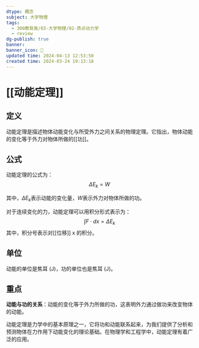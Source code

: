 ```yaml
---
dtype: 概念
subject: 大学物理
tags:
  - 300教育类/03-大学物理/02-质点动力学
  - review
dg-publish: true
banner: 
banner_icon: 🧠
updated time: 2024-04-13 12:53:50
created time: 2024-03-24 19:13:18
---
```


# [[动能定理]]

## 定义

动能定理是描述物体动能变化与所受外力之间关系的物理定理。它指出，物体动能的变化等于外力对物体所做的[[功]]。

## 公式

动能定理的公式为：$$\Delta E_k = W$$

其中，$\Delta E_k$表示动能的变化量，$W$表示外力对物体所做的功。

对于连续变化的力，动能定理可以用积分形式表示为：$$\int F \cdot dx = \Delta E_k$$
其中，积分号表示对[[位移]] x 的积分。

## 单位

动能的单位是焦耳 (J)，功的单位也是焦耳 (J)。

## 重点

**动能与功的关系**：动能的变化等于外力所做的功，这表明外力通过做功来改变物体的动能。

动能定理是力学中的基本原理之一，它将功和动能联系起来，为我们提供了分析和预测物体在力作用下动能变化的理论基础。在物理学和工程学中，动能定理有着广泛的应用。




